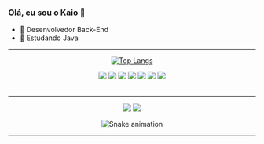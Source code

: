 ### Olá, eu sou o Kaio 👋


- 🔭 Desenvolvedor Back-End
- 🌱 Estudando Java


<hr>

<div align="center">
  
  [![Top Langs](https://github-readme-stats.vercel.app/api/top-langs/?username=kaioid&theme=dark&custom_title=Linguagens&card_width=444&line_height=100&layout=compact&count_private=true)](https://github.com/anuraghazra/github-readme-stats)
</div>
<div align="center">
  <img src="https://img.icons8.com/color/96/000000/python--v1.png"/>
  <img src="https://img.icons8.com/color/96/000000/django.png"/>
  <img src="https://img.icons8.com/color/96/000000/postgreesql.png"/>
  <img src="https://img.icons8.com/color/96/000000/html-5--v1.png"/>
  <img src="https://img.icons8.com/color/96/000000/css3.png"/>
  <img src="https://img.icons8.com/color/96/000000/javascript--v1.png"/>
  <img src="https://img.icons8.com/color/96/000000/bootstrap.png"/>
</div>
<br>
<hr>
<div align="center">
  
  <a href="https://www.linkedin.com/in/kaioid" target="_blank"><img src="https://img.shields.io/badge/-LinkedIn-%230077B5?style=for-the-badge&logo=linkedin&logoColor=white" target="_blank"></a>
  <a href="mailto:kaioigordinizz@gmail.com" target="_blank"><img src="https://img.shields.io/badge/Gmail-D14836?style=for-the-badge&logo=gmail&logoColor=white" target="_blank"></a>
</div>  
<div align="center">
  
  ![Snake animation](https://github.com/kaioid/kaioid/blob/output/github-contribution-grid-snake.svg)
</div>
<hr>

